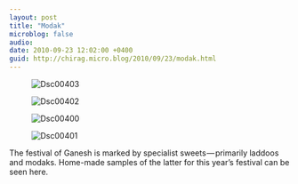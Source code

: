 ```yaml
---
layout: post
title: "Modak"
microblog: false
audio: 
date: 2010-09-23 12:02:00 +0400
guid: http://chirag.micro.blog/2010/09/23/modak.html
---
```

<figure><img alt="Dsc00403" src="http://www.chirag.biz/uploads/2018/e931ef5232.jpg"></figure><figure><img alt="Dsc00402" src="http://www.chirag.biz/uploads/2018/4469a203f8.jpg"></figure><figure><img alt="Dsc00400" src="http://www.chirag.biz/uploads/2018/356c2fc740.jpg"></figure><figure><img alt="Dsc00401" src="http://www.chirag.biz/uploads/2018/f2ab5fe127.jpg"></figure><p>The festival of Ganesh is marked by specialist sweets — primarily laddoos and modaks. Home-made samples of the latter for this year’s festival can be seen here.</p>
